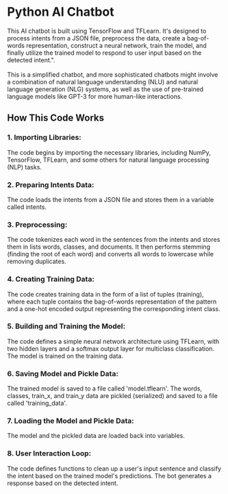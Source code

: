 # Python AI Chatbot

This AI chatbot is built using TensorFlow and TFLearn. It's designed to process intents from a JSON file, preprocess the data, create a bag-of-words representation, construct a neural network, train the model, and finally utilize the trained model to respond to user input based on the detected intent.".
<br />
<br />
This is a simplified chatbot, and more sophisticated chatbots might involve a combination of natural language understanding (NLU) and natural language generation (NLG) systems, as well as the use of pre-trained language models like GPT-3 for more human-like interactions.

## How This Code Works

### 1. Importing Libraries:

The code begins by importing the necessary libraries, including NumPy, TensorFlow, TFLearn, and some others for natural language processing (NLP) tasks.

### 2. Preparing Intents Data:

The code loads the intents from a JSON file and stores them in a variable called intents.

### 3. Preprocessing:

The code tokenizes each word in the sentences from the intents and stores them in lists words, classes, and documents.
It then performs stemming (finding the root of each word) and converts all words to lowercase while removing duplicates.

### 4. Creating Training Data:

The code creates training data in the form of a list of tuples (training), where each tuple contains the bag-of-words representation of the pattern and a one-hot encoded output representing the corresponding intent class.

### 5. Building and Training the Model:

The code defines a simple neural network architecture using TFLearn, with two hidden layers and a softmax output layer for multiclass classification.
The model is trained on the training data.

### 6. Saving Model and Pickle Data:

The trained model is saved to a file called 'model.tflearn'.
The words, classes, train_x, and train_y data are pickled (serialized) and saved to a file called 'training_data'.

### 7. Loading the Model and Pickle Data:

The model and the pickled data are loaded back into variables.

### 8. User Interaction Loop:

The code defines functions to clean up a user's input sentence and classify the intent based on the trained model's predictions.
The bot generates a response based on the detected intent.


